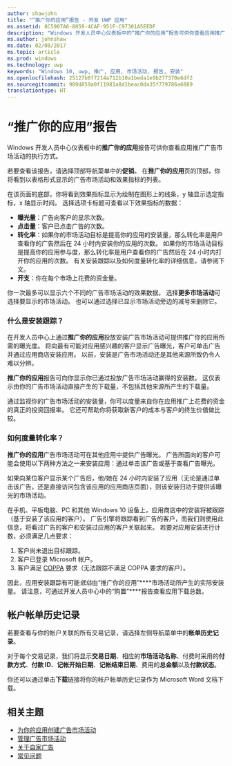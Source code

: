 ```yaml
---
author: shawjohn
title: "“推广你的应用”报告 - 开发 UWP 应用"
ms.assetid: 8C5907A6-8059-4CAF-951F-C97301A5EEDF
description: "Windows 开发人员中心仪表板中的“推广你的应用”报告可供你查看应用推广广告市场活动的执行方式。"
ms.author: johnshaw
ms.date: 02/08/2017
ms.topic: article
ms.prod: windows
ms.technology: uwp
keywords: "Windows 10, uwp, 推广, 应用, 市场活动, 报告, 安装"
ms.openlocfilehash: 25127b8f7214a712b10a1beda1e9b277370e6df2
ms.sourcegitcommit: 909d859a0f11981a8d1beac0da35f779786a6889
translationtype: HT
---
```

# <a name="promote-your-app-report"></a>“推广你的应用”报告

Windows 开发人员中心仪表板中的**推广你的应用**报告可供你查看应用推广广告市场活动的执行方式。

若要查看该报告，请选择顶部导航菜单中的**促销**。 在**推广你的应用**页的顶部，你将看到以表格形式显示的广告市场活动和效果指标的列表。

在该页面的底部，你将看到效果指标显示为绘制在图形上的线条，y 轴显示选定指标，x 轴显示时间。 选择选项卡标题可查看以下效果指标的数据：

-   **曝光量**：广告向客户的显示次数。
-   **点击量**：客户已点击广告的次数。
-   **转化率**：如果你的市场活动目标是提高你的应用的安装量，那么转化率是用户查看你的广告然后在 24 小时内安装你的应用的次数。 如果你的市场活动目标是提高你的应用参与度，那么转化率是用户查看你的广告然后在 24 小时内打开你的应用的次数。 有关安装跟踪以及如何度量转化率的详细信息，请参阅下文。
-   **开支**：你在每个市场上花费的资金量。

你一次最多可以显示六个不同的广告市场活动的效果数据。 选择**更多市场活动**可选择要显示的市场活动。 也可以通过选择已显示市场活动旁边的减号来删除它。

### <a name="what-is-install-tracking"></a>什么是安装跟踪？

在开发人员中心上通过**推广你的应用**投放安装广告市场活动可提供推广你的应用所需的曝光度。 将向最有可能对应用感兴趣的客户显示广告曝光，客户可单击广告并通过应用商店安装应用。 以前，安装是广告市场活动还是其他来源所致仍令人难以分辨。

**推广你的应用**报告可向你显示你已通过投放广告市场活动赢得的安装数。 这仅表示由你的广告市场活动直接产生的下载量，不包括其他来源所产生的下载量。

通过监视你的广告市场活动的安装量，你可以度量来自你在应用推广上花费的资金的真正的投资回报率。 它还可帮助你将获取新客户的成本与客户的终生价值做比较。

### <a name="how-are-conversions-measured"></a>如何度量转化率？

**推广你的应用**广告市场活动可在其他应用中提供广告曝光。 广告所面向的客户可能会使用以下两种方法之一来安装应用：通过单击该广告或基于查看广告曝光。

如果向某位客户显示某个广告后，他/她在 24 小时内安装了应用（无论是通过单击该广告，还是直接访问包含该应用的应用商店页面），则该安装归功于提供该曝光的市场活动。

在手机、平板电脑、PC 和其他 Windows 10 设备上，应用商店中的安装将被跟踪（基于安装了该应用的客户）。 广告引擎将跟踪看到广告的客户，而我们则使用此信息，将看过广告的客户和安装过应用的客户关联起来。 若要对应用安装进行计数，必须满足几点要求：

1.  客户尚未退出目标跟踪。
2.  客户已登录 Microsoft 帐户。
3.  客户满足 [COPPA](http://go.microsoft.com/fwlink?LinkId=536558) 要求（无法跟踪不满足 COPPA 要求的客户）。

因此，应用安装跟踪有可能*低估*由“推广你的应用”****市场活动所产生的实际安装量。 请注意，可通过开发人员中心中的“购置”****报告查看应用下载总数。

## <a name="account-billing-history"></a>帐户帐单历史记录

若要查看与你的帐户关联的所有交易记录，请选择左侧导航菜单中的**帐单历史记录**。

对于每个交易记录，我们将显示**交易日期**、相应的**市场活动名称**、付费时采用的**付款方式**、**付款 ID**、**记帐开始日期**、**记帐结束日期**、费用的**总金额**以及**付款状态**。

你还可以通过单击**下载**链接将你的帐户帐单历史记录作为 Microsoft Word 文档下载。

## <a name="related-topics"></a>相关主题

* [为你的应用创建广告市场活动](create-an-ad-campaign-for-your-app.md)
* [管理广告市场活动](managing-your-ad-campaign.md)
* [关于自家广告](about-house-ads.md)
* [常见问题](common-questions.md)
 

 

